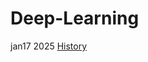 # Deep-Learning
jan17 2025
[History](https://github.com/samirdahal888/Deep-Learning/tree/main/History)

